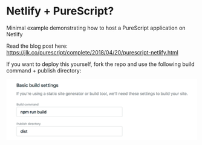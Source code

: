 # Netlify + PureScript?
Minimal example demonstrating how to host a PureScript application on Netlify

Read the blog post here: https://jlk.co/purescript/complete/2018/04/20/purescript-netlify.html

If you want to deploy this yourself, fork the repo and use the following build command + publish directory:

![instructions](https://raw.githubusercontent.com/jonathanlking/purescript-netlify/master/instructions.png)
